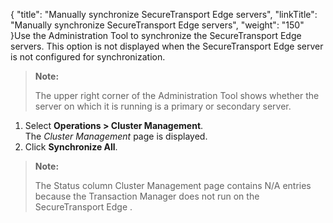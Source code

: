 {
    "title": "Manually synchronize SecureTransport Edge servers",
    "linkTitle": "Manually synchronize SecureTransport Edge servers",
    "weight": "150"
}Use the Administration Tool to synchronize the <span class="mc-variable axway_variables.Component_Short_Name variable">SecureTransport</span> Edge servers. This option is not displayed when the <span class="mc-variable axway_variables.Component_Short_Name variable">SecureTransport</span> Edge server is not configured for synchronization.

> **Note:**
>
> The upper right corner of the Administration Tool shows whether the server on
> which it is running is a primary or secondary server.

1.  Select **Operations > Cluster Management**.  
    The *Cluster Management* page is displayed.
2.  Click **Synchronize All**.

> **Note:**
>
> The Status column Cluster Management page contains N/A entries because the Transaction Manager does not run on the SecureTransport Edge .
